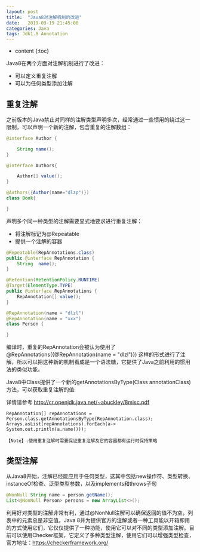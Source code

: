 ```yaml
---
layout: post
title:  "Java8对注解机制的改进"
date:   2019-03-19 21:45:00
categories: Java 
tags: Jdk1.8 Annotation
---
```


* content
{:toc}

Java8在两个方面对注解机制进行了改进：
- 可以定义重复注解
- 可以为任何类型添加注解





## 重复注解

之前版本的Java禁止对同样的注解类型声明多次，经常通过一些惯用的绕过这一限制，可以声明一个新的注解，包含重复的注解数组：

```java
@interface Author {

	String name();
}

@interface Authors{

	Author[] value();
}

@Authors({Author(name="dlzp")})
class Book{

}
```

声明多个同一种类型的注解需要显式地要求进行重复注解：
- 将注解标记为@Repeatable
- 提供一个注解的容器

```java
@Repeatable(RepAnnotations.class)
public @interface RepAnnotation {
    String  name();
}

@Retention(RetentionPolicy.RUNTIME)
@Target(ElementType.TYPE)
public @interface RepAnnotations {
    RepAnnotation[] value();
}

@RepAnnotation(name = "dlzl")
@RepAnnotation(name = "xxx")
class Person {

}

```
编译时，重复的RepAnnotation会被认为使用了@RepAnnotations({@RepAnnotation(name = "dlzl")}) 这样的形式进行了注解，所以可以把这种新的机制看成是一个语法糖，它提供了Java之前利用的惯用法的类似功能。

Java8中Class提供了一个新的getAnnotationsByType(Class<A> annotationClass)方法，可以获取重复注解的值:

详情请参考 http://cr.openjdk.java.net/~abuckley/8misc.pdf


```
RepAnnotation[] repAnnotations = Person.class.getAnnotationsByType(RepAnnotation.class);
Arrays.asList(repAnnotations).forEach(a-> System.out.println(a.name()));
```

`【Note】:使用重复注解时需要保证重复注解及它的容器都有运行时保持策略`

## 类型注解

从Java8开始，注解已经能应用于任何类型，这其中包括new操作符、类型转换、instanceOf检查、泛型类型参数，以及implements和throws子句

```java
@NonNull String name = person.getName();
List<@NonNull Person> persons = new ArrayList<>();
```

利用好对类型的注解非常有利，通过@NonNull注解可以确保返回的值不为空，列表中的元素总是非空值。Java 8并为提供官方的注解或者一种工具能以开箱即用的方式使用它们，它仅仅提供了一种功能，使用它可以对不同的类型添加注解。目前可以使用Checker框架，它定义了多种类型注解，使用它们可以增强类型检查，官方地址：https://checkerframework.org/


